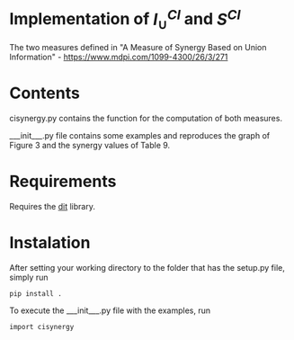 # Implementation of $I_\cup^{CI}$ and $S^{CI}$

The two measures defined in "A Measure of Synergy Based on Union Information" - https://www.mdpi.com/1099-4300/26/3/271

# Contents

cisynergy.py contains the function for the computation of both measures.

\_\_\_init\_\_\_.py file contains some examples and reproduces the graph of Figure 3 and the synergy values of Table 9.

# Requirements

Requires the [dit](https://github.com/dit/dit) library.

# Instalation

After setting your working directory to the folder that has the setup.py file, simply run
```
pip install .
```
To execute the \_\_\_init\_\_\_.py file with the examples, run
```
import cisynergy
```
